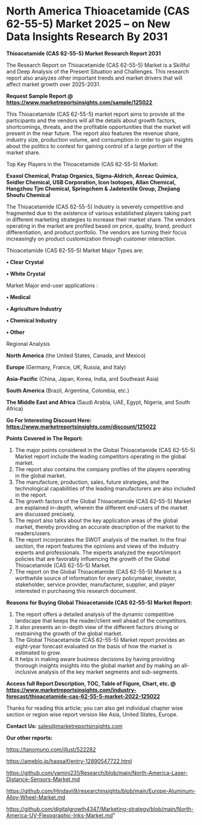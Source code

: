# North America Thioacetamide (CAS 62-55-5) Market 2025 – on New Data Insights Research By 2031

<strong>Thioacetamide (CAS 62-55-5) Market Research Report 2031</strong>

The Research Report on Thioacetamide (CAS 62-55-5) Market is a Skillful and Deep Analysis of the Present Situation and Challenges. This research report also analyzes other important trends and market drivers that will affect market growth over 2025-2031.

<strong>Request Sample Report @ <a href=https://www.marketreportsinsights.com/sample/125022>https://www.marketreportsinsights.com/sample/125022</a></strong>

This Thioacetamide (CAS 62-55-5) market report aims to provide all the participants and the vendors will all the details about growth factors, shortcomings, threats, and the profitable opportunities that the market will present in the near future. The report also features the revenue share, industry size, production volume, and consumption in order to gain insights about the politics to contest for gaining control of a large portion of the market share.

Top Key Players in the Thioacetamide (CAS 62-55-5) Market:

<strong>Exaxol Chemical, Pratap Organics, Sigma-Aldrich, Anreac Quimica, Seidler Chemical, USB Corporation, Icon Isotopes, Allan Chemical, Hangzhou Tjm Chemical, Springchem & Jadetextile Group, Zhejiang Shoufu Chemical</strong>

The Thioacetamide (CAS 62-55-5) Industry is severely competitive and fragmented due to the existence of various established players taking part in different marketing strategies to increase their market share. The vendors operating in the market are profiled based on price, quality, brand, product differentiation, and product portfolio. The vendors are turning their focus increasingly on product customization through customer interaction.

Thioacetamide (CAS 62-55-5) Market Major Types are:

<strong>• Clear Crystal

• White Crystal</strong>

Market Major end-user applications :

<strong>• Medical

• Agriculture Industry

• Chemical Industry

• Other</strong>

Regional Analysis

</u><strong><b>North America</b></strong> (the United States, Canada, and Mexico)

<strong><b>Europe </b></strong>(Germany, France, UK, Russia, and Italy)

<strong><b>Asia-Pacific</b></strong> (China, Japan, Korea, India, and Southeast Asia)

<strong><b>South America</b></strong> (Brazil, Argentina, Colombia, etc.)

<strong><b>The Middle East and Africa</b></strong> (Saudi Arabia, UAE, Egypt, Nigeria, and South Africa)

<strong>Go For Interesting Discount Here: <a href=https://www.marketreportsinsights.com/discount/125022>https://www.marketreportsinsights.com/discount/125022</a></strong>

<strong>Points Covered in The Report:</strong>
<ol>
  <li>The major points considered in the Global Thioacetamide (CAS 62-55-5) Market report include the leading competitors operating in the global market.</li>
  <li>The report also contains the company profiles of the players operating in the global market.</li>
  <li>The manufacture, production, sales, future strategies, and the technological capabilities of the leading manufacturers are also included in the report.</li>
  <li>The growth factors of the Global Thioacetamide (CAS 62-55-5) Market are explained in-depth, wherein the different end-users of the market are discussed precisely.</li>
  <li>The report also talks about the key application areas of the global market, thereby providing an accurate description of the market to the readers/users.</li>
  <li>The report incorporates the SWOT analysis of the market. In the final section, the report features the opinions and views of the industry experts and professionals. The experts analyzed the export/import policies that are favorably influencing the growth of the Global Thioacetamide (CAS 62-55-5) Market.</li>
  <li>The report on the Global Thioacetamide (CAS 62-55-5) Market is a worthwhile source of information for every policymaker, investor, stakeholder, service provider, manufacturer, supplier, and player interested in purchasing this research document.</li>
</ol>
<strong>Reasons for Buying Global Thioacetamide (CAS 62-55-5) Market Report:</strong>

<ol>
  <li>The report offers a detailed analysis of the dynamic competitive landscape that keeps the reader/client well ahead of the competitors.</li>
  <li>It also presents an in-depth view of the different factors driving or restraining the growth of the global market.</li>
  <li>The Global Thioacetamide (CAS 62-55-5) Market report provides an eight-year forecast evaluated on the basis of how the market is estimated to grow.</li>
  <li>It helps in making aware business decisions by having providing thorough insights insights into the global market and by making an all-inclusive analysis of the key market segments and sub-segments.</li>
</ol>
<strong>Access full Report Description, TOC, Table of Figure, Chart, etc. @ <a href=https://www.marketreportsinsights.com/industry-forecast/thioacetamide-cas-62-55-5-market-2022-125022>https://www.marketreportsinsights.com/industry-forecast/thioacetamide-cas-62-55-5-market-2022-125022</a></strong>


Thanks for reading this article; you can also get individual chapter wise section or region wise report version like Asia, United States, Europe.

<strong>Contact Us:</strong>
sales@marketreportsinsights.com

<strong>Our other reports:</strong>

<a href=https://tanomuno.com/illust/522282>https://tanomuno.com/illust/522282</a>

<a href=https://ameblo.jp/haqsaif/entry-12890547722.html>https://ameblo.jp/haqsaif/entry-12890547722.html</a>

<a href=https://github.com/yamini231/Research/blob/main/North-America-Laser-Distance-Sensors-Market.md>https://github.com/yamini231/Research/blob/main/North-America-Laser-Distance-Sensors-Market.md</a>

<a href=https://github.com/Hindavii9/researchinsights/blob/main/Europe-Aluminum-Alloy-Wheel-Market.md>https://github.com/Hindavii9/researchinsights/blob/main/Europe-Aluminum-Alloy-Wheel-Market.md</a>

<a href=https://github.com/digitalgrowth4347/Marketing-strategy/blob/main/North-America-UV-Flexographic-Inks-Market.md>https://github.com/digitalgrowth4347/Marketing-strategy/blob/main/North-America-UV-Flexographic-Inks-Market.md</a>"
